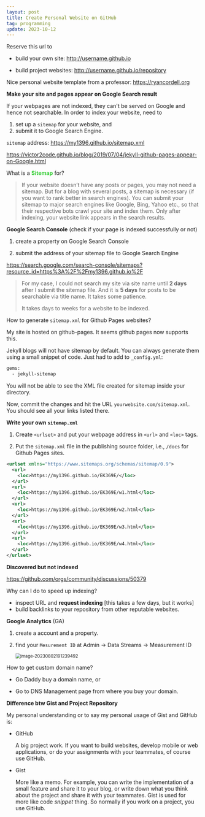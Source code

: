 ```yaml
---
layout: post
title: Create Personal Website on GitHub
tag: programming
update: 2023-10-12
---
```


Reserve this url to 

- build your own site: <http://username.github.io> 

- build project websites: <http://username.github.io/repository>

Nice personal website template from a professor: <https://ryancordell.org>



**Make your site and pages appear on Google Search result**

If your webpages are not indexed, they can't be served on Google and hence not searchable. In order to index your website, need to 

1. set up a `sitemap` for your website, and 
2. submit it to Google Search Engine.

`sitemap` address: <https://my1396.github.io/sitemap.xml>

<https://victor2code.github.io/blog/2019/07/04/jekyll-github-pages-appear-on-Google.html>

What is a <span style='color:#32CD32'>**Sitemap**</span> for?

>If your website doesn’t have any posts or pages, you may not need a sitemap. But for a blog with several posts, a sitemap is necessary (if you want to rank better in search engines). You can submit your sitemap to major search engines like Google, Bing, Yahoo etc., so that their respective bots crawl your site and index them. Only after indexing, your website link appears in the search results.

**Google Search Console** (check if your page is indexed successfully or not)

1.   create a property on Google Search Console

2.   submit the address of your sitemap file to Google Search Engine

<https://search.google.com/search-console/sitemaps?resource_id=https%3A%2F%2Fmy1396.github.io%2F>

>   For my case, I could not search my site via site name until **2 days** after I submit the sitemap file. And it is **5 days** for posts to be searchable via title name. It takes some patience.
>
>   It takes days to weeks for a website to be indexed.



How to generate `sitemap.xml` for Github Pages websites?

My site is hosted on github-pages. It seems github pages now supports this.

Jekyll blogs will not have sitemap by default. You can always generate them using a small snippet of code. Just had to add to `_config.yml`:

```bash
gems:
  - jekyll-sitemap
```

You will not be able to see the XML file created for sitemap inside your directory.

Now, commit the changes and hit the URL `yourwebsite.com/sitemap.xml`. You should see all your links listed there.



**Write your own `sitemap.xml`**

1. Create `<urlset>` and put your webpage address in `<url>` and `<loc>` tags.

2. Put the `sitemap.xml` file in the publishing source folder, i.e., `/docs` for Github Pages sites.

```xml
<urlset xmlns="https://www.sitemaps.org/schemas/sitemap/0.9">
  <url>
	<loc>https://my1396.github.io/EK369E/</loc>
  </url>
  <url>
	<loc>https://my1396.github.io/EK369E/w1.html</loc>
  </url>
  <url>
	<loc>https://my1396.github.io/EK369E/w2.html</loc>
  </url>
  <url>
	<loc>https://my1396.github.io/EK369E/w3.html</loc>
  </url>
  <url>
	<loc>https://my1396.github.io/EK369E/w4.html</loc>
  </url>
</urlset>
```





**Discovered but not indexed**

<https://github.com/orgs/community/discussions/50379>

Why can I do to speed up indexing?

- inspect URL and **request indexing** [this takes a few days, but it works]
- build backlinks to your repository from other reputable websites.



**Google Analytics** (GA)

1. create a account and a property.

2. find your `Mesurement ID` at Admin $\rightarrow$ Data Streams $\rightarrow$ Measurement ID

   <img src="https://drive.google.com/thumbnail?id=1eXuRrsE-3YAiO55SD6kbOPOT82vCFgEO&sz=w1000" alt="image-20230802191239492" style="zoom:80%;" />





How to get custom domain name?

- Go Daddy buy a domain name, or

- Go to DNS Management page from where you buy your domain.



**Difference btw Gist and Project Repository**

My personal understanding or to say my personal usage of Gist and GitHub is:

- GitHub

  A big project work. If you want to build websites, develop mobile or web applications, or do your assignments with your teammates, of course use GitHub.

- Gist

  More like a memo. For example, you can write the implementation of a small feature and share it to your blog, or write down what you think about the project and share it with your teammates. Gist is used for more like code *snippet* thing. So normally if you work on a project, you use GitHub.
